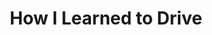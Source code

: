 ---
title: "How I Learned to Drive\t"
poster: /assets/uploads/how-i-learned-to-drive.jpg
header: ''
description: >-
  Mary-Louise Parker and David Morse reunite for the Broadway debut of Paula
  Vogel's Pulitzer-winning play.
theater: Samuel J Friedman Theatre
preview: '2020-03-27'
opening: '2020-04-22'
closing: '2020-06-07'
tonyaward: false
criticspick: false
trailer: 'https://www.youtube.com/watch?v=l8tYkzwJySI'
website: 'https://manhattantheatreclub.com/2019-20-season/how-i-learned-to-drive/'
tickets:
  - highlight: false
    info: 'https://manhattantheatreclub.com/season-tickets/30-under-35/'
    title: $30 under 35
    type: thirtyUnder35
  - highlight: false
    info: >-
      When available, student rush tickets may be purchased in-person at the
      Friedman Theatre box office on the day of the performance. Tickets are
      $27, which includes a $2 facility fee. Limit two tickets per valid student
      I.D.
    title: $29 Student
    type: studentRush
---